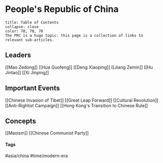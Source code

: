 # People's Republic of China
```ad-note
title: Table of Contents
collapse: close
color: 70, 70, 70
The PRC is a huge topic: this page is a collection of links to relevant sub-articles.
```

## Leaders
[[Mao Zedong]]
[[Hua Guofeng]]
[[Deng Xiaoping]]
[[Jiang Zemin]]
[[Hu Jintao]]
[[Xi Jinping]]

## Important Events
[[Chinese Invasion of Tibet]]
[[Great Leap Forward]]
[[Cultural Revolution]]
[[Anti-Rightist Campaign]]
[[Hong Kong's Transition to Chinese Rule]]

## Concepts
[[Maoism]]
[[Chinese Communist Party]]

#### Tags
#asia/china #time/modern-era